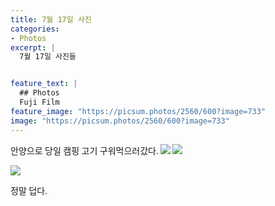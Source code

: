 ```yaml
---
title: 7월 17일 사진
categories:
- Photos
excerpt: |
  7월 17일 사진들


feature_text: |
  ## Photos
  Fuji Film
feature_image: "https://picsum.photos/2560/600?image=733"
image: "https://picsum.photos/2560/600?image=733"
---
```

<style type="text/css"> 
@font-face {
    font-family: 'GmarketSansMedium';
    src: url('https://cdn.jsdelivr.net/gh/projectnoonnu/noonfonts_2001@1.1/GmarketSansMedium.woff') format('woff');
    font-weight: normal;
    font-style: normal;
}
body{
font-family: 'GmarketSansMedium';
}
</style>
안양으로 당일 캠핑 고기 구워먹으러갔다.
<img src = "https://smu-capstone-bucket1.s3.ap-northeast-2.amazonaws.com/blog_images_1/DSCF1186.jpg">
<img src = "https://smu-capstone-bucket1.s3.ap-northeast-2.amazonaws.com/blog_images_1/DSCF1187.jpg">

<img src = "https://smu-capstone-bucket1.s3.ap-northeast-2.amazonaws.com/blog_images_1/DSCF1191.jpg">

<!-- <img src = "https://smu-capstone-bucket1.s3.ap-northeast-2.amazonaws.com/blog_images_1/DSCF1205.jpg"> -->
정말 덥다.


